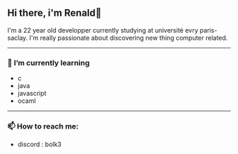 ## Hi there, i'm Renald👋

I'm a 22 year old developper currently studying at université evry paris-saclay.
I'm really passionate about discovering new thing computer related.

---
### 🌱 I’m currently learning
- c
- java
- javascript
- ocaml

---
### 📫 How to reach me:
- discord : bolk3

<!--
**Bolk3/Bolk3** is a ✨ _special_ ✨ repository because its `README.md` (this file) appears on your GitHub profile.

Here are some ideas to get you started:

- 🔭 I’m currently working on ...
- 🌱 I’m currently learning ...
- 👯 I’m looking to collaborate on ...
- 🤔 I’m looking for help with ...
- 💬 Ask me about ...
- 📫 How to reach me: ...
- 😄 Pronouns: ...
- ⚡ Fun fact: ...
-->
